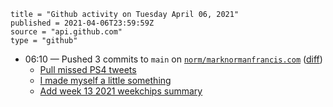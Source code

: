 ```
title = "Github activity on Tuesday April 06, 2021"
published = 2021-04-06T23:59:59Z
source = "api.github.com"
type = "github"
```

* 06:10 — Pushed 3 commits to `main` on [`norm/marknormanfrancis.com`](https://github.com/norm/marknormanfrancis.com) ([diff](https://github.com/norm/marknormanfrancis.com/compare/e14bdb953e774e57f932564c18070662c7844040..f528b2f32e617e4507fa752ec83750bbb1fff8f1))
  * [Pull missed PS4 tweets](https://github.com/norm/marknormanfrancis.com/commit/b8afa2e5fb1cba078309f3b6af9c10b26415e69c)
  * [I made myself a little something](https://github.com/norm/marknormanfrancis.com/commit/ed8716638ce8177b229886be8e52b48fe9931821)
  * [Add week 13 2021 weekchips summary](https://github.com/norm/marknormanfrancis.com/commit/f528b2f32e617e4507fa752ec83750bbb1fff8f1)
